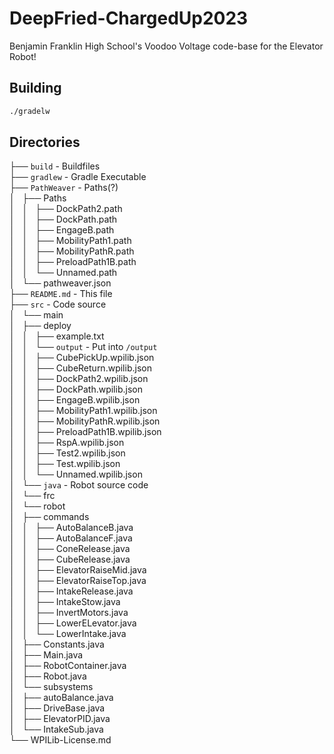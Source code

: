 # DeepFried-ChargedUp2023

Benjamin Franklin High School's Voodoo Voltage code-base for the Elevator Robot!

## Building

```bash
./gradelw
```

## Directories

├── `build` - Buildfiles  
├── `gradlew` - Gradle Executable  
├── `PathWeaver` - Paths(?)  
│   ├── Paths  
│   │   ├── DockPath2.path  
│   │   ├── DockPath.path  
│   │   ├── EngageB.path  
│   │   ├── MobilityPath1.path  
│   │   ├── MobilityPathR.path  
│   │   ├── PreloadPath1B.path  
│   │   └── Unnamed.path  
│   └── pathweaver.json  
├── `README.md` - This file  
├── `src` - Code source  
│   └── main  
│       ├── deploy  
│       │   ├── example.txt  
│       │   └── `output` - Put into `/output`  
│       │       ├── CubePickUp.wpilib.json  
│       │       ├── CubeReturn.wpilib.json  
│       │       ├── DockPath2.wpilib.json  
│       │       ├── DockPath.wpilib.json  
│       │       ├── EngageB.wpilib.json  
│       │       ├── MobilityPath1.wpilib.json  
│       │       ├── MobilityPathR.wpilib.json  
│       │       ├── PreloadPath1B.wpilib.json  
│       │       ├── RspA.wpilib.json  
│       │       ├── Test2.wpilib.json  
│       │       ├── Test.wpilib.json  
│       │       └── Unnamed.wpilib.json  
│       └── `java` - Robot source code  
│           └── frc  
│               └── robot  
│                   ├── commands  
│                   │   ├── AutoBalanceB.java  
│                   │   ├── AutoBalanceF.java  
│                   │   ├── ConeRelease.java  
│                   │   ├── CubeRelease.java  
│                   │   ├── ElevatorRaiseMid.java  
│                   │   ├── ElevatorRaiseTop.java  
│                   │   ├── IntakeRelease.java  
│                   │   ├── IntakeStow.java  
│                   │   ├── InvertMotors.java  
│                   │   ├── LowerELevator.java  
│                   │   └── LowerIntake.java  
│                   ├── Constants.java  
│                   ├── Main.java  
│                   ├── RobotContainer.java  
│                   ├── Robot.java  
│                   └── subsystems  
│                       ├── autoBalance.java  
│                       ├── DriveBase.java  
│                       ├── ElevatorPID.java  
│                       └── IntakeSub.java  
└── WPILib-License.md  
